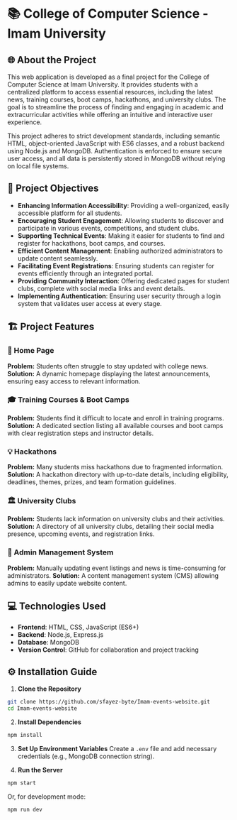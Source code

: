 # 📚 College of Computer Science - Imam University

## 🌐 About the Project
This web application is developed as a final project for the College of Computer Science at Imam University. It provides students with a centralized platform to access essential resources, including the latest news, training courses, boot camps, hackathons, and university clubs. The goal is to streamline the process of finding and engaging in academic and extracurricular activities while offering an intuitive and interactive user experience.

This project adheres to strict development standards, including semantic HTML, object-oriented JavaScript with ES6 classes, and a robust backend using Node.js and MongoDB. Authentication is enforced to ensure secure user access, and all data is persistently stored in MongoDB without relying on local file systems.

## 🎯 Project Objectives
- **Enhancing Information Accessibility**: Providing a well-organized, easily accessible platform for all students.
- **Encouraging Student Engagement**: Allowing students to discover and participate in various events, competitions, and student clubs.
- **Supporting Technical Events**: Making it easier for students to find and register for hackathons, boot camps, and courses.
- **Efficient Content Management**: Enabling authorized administrators to update content seamlessly.
- **Facilitating Event Registrations**: Ensuring students can register for events efficiently through an integrated portal.
- **Providing Community Interaction**: Offering dedicated pages for student clubs, complete with social media links and event details.
- **Implementing Authentication**: Ensuring user security through a login system that validates user access at every stage.

## 🏗️ Project Features
### 📰 Home Page
**Problem:** Students often struggle to stay updated with college news.
**Solution:** A dynamic homepage displaying the latest announcements, ensuring easy access to relevant information.

### 🎓 Training Courses & Boot Camps
**Problem:** Students find it difficult to locate and enroll in training programs.
**Solution:** A dedicated section listing all available courses and boot camps with clear registration steps and instructor details.

### 💡 Hackathons
**Problem:** Many students miss hackathons due to fragmented information.
**Solution:** A hackathon directory with up-to-date details, including eligibility, deadlines, themes, prizes, and team formation guidelines.

### 🏛️ University Clubs
**Problem:** Students lack information on university clubs and their activities.
**Solution:** A directory of all university clubs, detailing their social media presence, upcoming events, and registration links.

### 🔑 Admin Management System
**Problem:** Manually updating event listings and news is time-consuming for administrators.
**Solution:** A content management system (CMS) allowing admins to easily update website content.


## 💻 Technologies Used
- **Frontend**: HTML, CSS, JavaScript (ES6+)
- **Backend**: Node.js, Express.js
- **Database**: MongoDB
- **Version Control**: GitHub for collaboration and project tracking

## ⚙️ Installation Guide
1. **Clone the Repository**
```sh
git clone https://github.com/sfayez-byte/Imam-events-website.git
cd Imam-events-website
```

2. **Install Dependencies**
```sh
npm install
```

3. **Set Up Environment Variables**
Create a `.env` file and add necessary credentials (e.g., MongoDB connection string).

4. **Run the Server**
```sh
npm start
```
Or, for development mode:
```sh
npm run dev
```

